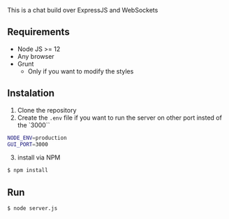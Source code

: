 This is a chat build over ExpressJS and WebSockets

## Requirements
- Node JS >= 12
- Any browser
- Grunt
  - Only if you want to modify the styles

## Instalation
1. Clone the repository
2. Create the `.env` file if you want to run the server on other port insted of the `3000``
``` sh
NODE_ENV=production
GUI_PORT=3000
```
3. install via NPM
``` sh
$ npm install
```

## Run
``` sh
$ node server.js
```